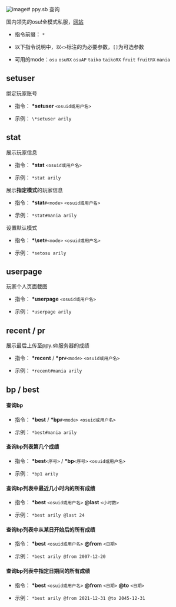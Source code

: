 ![image](https://github.com/ArilyChan/arilychan.github.io/assets/67819028/024788c1-3634-4a59-9b8f-3c6ca377a216)# ppy.sb 查询

国内领先的osu!全模式私服，[网站](https://osu.ppy.sb/)

- 指令前缀： `*`

- 以下指令说明中，以`<>`标注的为必要参数，`[]`为可选参数

- 可用的mode：`osu` `osuRX` `osuAP` `taiko` `taikoRX` `fruit` `fruitRX` `mania`

## setuser

绑定玩家账号

- 指令： **\*setuser** `<osuid或用户名>`

- 示例： `\*setuser arily`

## stat

展示玩家信息

- 指令： **\*stat** `<osuid或用户名>`

- 示例： `*stat arily`

展示**指定模式**的玩家信息

- 指令： **\*stat**`#<mode>` `<osuid或用户名>`

- 示例： `*stat#mania arily`

设置默认模式

- 指令：  **\*\set**`#<mode>` `<osuid或用户名>`

- 示例： `*setosu arily`

## userpage

玩家个人页面截图

- 指令： **\*userpage** `<osuid或用户名>`

- 示例： `*userpage arily`

## recent / pr

展示最后上传至ppy.sb服务器的成绩

- 指令： **\*recent** / **\*pr**`#<mode>` `<osuid或用户名>`

- 示例： `*recent#mania arily`

## bp / best

#### 查询bp

- 指令： **\*best** / **\*bp**`#<mode>` `<osuid或用户名>`

- 示例： `*best#mania arily`

#### 查询bp列表第几个成绩

- 指令： **\*best**`<序号>` / **\*bp**`<序号>` `<osuid或用户名>`

- 示例： `*bp1 arily`

#### 查询bp列表中最近几小时内的所有成绩

- 指令： **\*best** `<osuid或用户名>` **@last** `<小时数>`

- 示例： `*best arily @last 24`

#### 查询bp列表中从某日开始后的所有成绩

- 指令： **\*best** `<osuid或用户名>` **@from** `<日期>`

- 示例： `*best arily @from 2007-12-20`

#### 查询bp列表中指定日期间的所有成绩

- 指令： **\*best** `<osuid或用户名>` **@from** `<日期>` **@to** `<日期>`

- 示例： `*best arily @from 2021-12-31 @to 2045-12-31`
